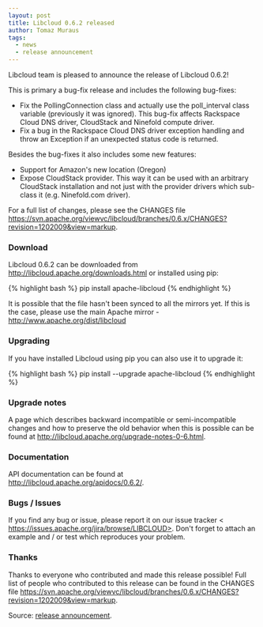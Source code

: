 ```yaml
---
layout: post
title: Libcloud 0.6.2 released
author: Tomaz Muraus
tags:
  - news
  - release announcement
---
```


Libcloud team is pleased to announce the release of Libcloud 0.6.2!

This is primary a bug-fix release and includes the following bug-fixes:

* Fix the PollingConnection class and actually use the poll_interval class
variable (previously it was ignored). This bug-fix affects Rackspace Cloud
DNS driver, CloudStack and Ninefold compute driver.
* Fix a bug in the Rackspace Cloud DNS driver exception handling and throw
an Exception if an unexpected status code is returned.

Besides the bug-fixes it also includes some new features:

* Support for Amazon's new location (Oregon)
* Expose CloudStack provider. This way it can be used with an arbitrary
CloudStack installation and not just with the provider drivers which
sub-class it (e.g. Ninefold.com driver).

For a full list of changes, please see the CHANGES file
<https://svn.apache.org/viewvc/libcloud/branches/0.6.x/CHANGES?revision=1202009&view=markup>.

### Download

Libcloud 0.6.2 can be downloaded from
http://libcloud.apache.org/downloads.html or installed using pip:

{% highlight bash %}
pip install apache-libcloud
{% endhighlight %}

It is possible that the file hasn't been synced to all the mirrors yet. If
this is the case, please use the main Apache mirror -
http://www.apache.org/dist/libcloud

### Upgrading

If you have installed Libcloud using pip you can also use it to upgrade it:

{% highlight bash %}
pip install --upgrade apache-libcloud
{% endhighlight %}

### Upgrade notes

A page which describes backward incompatible or semi-incompatible changes
and how to preserve the old behavior when this is possible can be found at
http://libcloud.apache.org/upgrade-notes-0-6.html.

### Documentation

API documentation can be found at http://libcloud.apache.org/apidocs/0.6.2/.

### Bugs / Issues

If you find any bug or issue, please report it on our issue tracker <
https://issues.apache.org/jira/browse/LIBCLOUD>. Don't forget to attach an
example and / or test which reproduces your problem.

### Thanks

Thanks to everyone who contributed and made this release possible! Full
list of people who contributed to this release can be found in the CHANGES
file
<https://svn.apache.org/viewvc/libcloud/branches/0.6.x/CHANGES?revision=1202009&view=markup>.

Source: [release announcement][1].

[1]: http://mail-archives.apache.org/mod_mbox/libcloud-users/201111.mbox/%3CCAJMHEmJTN407_JJRfnwDuJxNsWCupEGc0cXWxs%3DM-n8HoHoQKQ%40mail.gmail.com%3E

